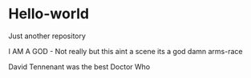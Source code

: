 # Hello-world
Just another repository

I AM A GOD - Not really but this aint a scene its a god damn arms-race

David Tennenant was the best Doctor Who
